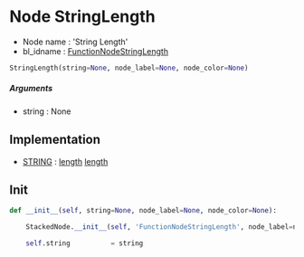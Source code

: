 # Node StringLength

- Node name : 'String Length'
- bl_idname : [FunctionNodeStringLength](https://docs.blender.org/api/current/bpy.types.FunctionNodeStringLength.html)


``` python
StringLength(string=None, node_label=None, node_color=None)
```
##### Arguments

- string : None

## Implementation

- [STRING](/docs/GeoNodes/socket_STRING.md) : [length](/docs/GeoNodes/socket_STRING.md#length) [length](/docs/GeoNodes/socket_STRING.md#length)

## Init

``` python
def __init__(self, string=None, node_label=None, node_color=None):

    StackedNode.__init__(self, 'FunctionNodeStringLength', node_label=node_label, node_color=node_color)

    self.string          = string
```
